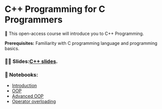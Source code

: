 # C++ Programming for C Programmers

👋 This open-access course will introduce you to C++ Programming.

**Prerequisites:** Familiarity with C programming language and programming basics.

### 👩‍🏫 Slides:[C++ slides](https://www.ms.sapientia.ro/~manyi/teaching/c++/CPP_v1.2.pdf).

### 🔗 Notebooks:
- [Introduction](https://colab.research.google.com/drive/1AMXojMbwT_97-Byd_2ALq1Gg3lUQbtBP?usp=sharing)
- [OOP](https://colab.research.google.com/drive/1cFi0wROx7m6sQsloGoO6rZgdXTha9I8R?usp=sharing)
- [Advanced OOP](https://colab.research.google.com/drive/12BoUlRhQp1Cqm5LWyFIPBkbrXg0MZfCC?usp=sharing)
- [Operator overloading](https://colab.research.google.com/drive/1DEDD0N_Op9VpGCcxsl85tqXV-tguw6C4?usp=sharing)